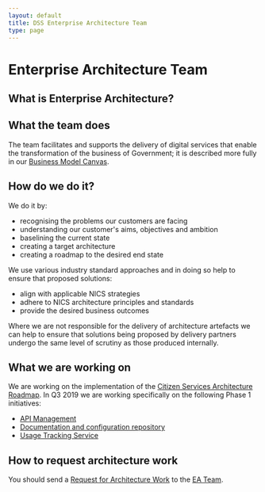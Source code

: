 ```yaml
---
layout: default
title: DSS Enterprise Architecture Team
type: page
---
```


# Enterprise Architecture Team

## What is Enterprise Architecture?

## What the team does
The team facilitates and supports the delivery of digital services that enable the transformation of the business of Government; it is described more fully in our [Business Model Canvas](business-model-canvas).

## How do we do it?
We do it by:
- recognising the problems our customers are facing
- understanding our customer's aims, objectives and ambition
- baselining the current state
- creating a target architecture
- creating a roadmap to the desired end state

We use various industry standard approaches and in doing so help to ensure that proposed solutions:
- align with applicable NICS strategies
- adhere to NICS architecture principles and standards
- provide the desired business outcomes

Where we are not responsible for the delivery of architecture artefacts we can help to ensure that solutions being proposed by delivery partners undergo the same level of scrutiny as those produced internally.

## What we are working on

We are working on the implementation of the [Citizen Services Architecture Roadmap](https://docs.ea.digitalni.gov.uk/#roadmap). In Q3 2019 we are working specifically on the following Phase 1 initiatives:
- [API Management](initiatives/phase-one/api-management)
- [Documentation and configuration repository](initiatives/phase-one/documentation-config-repo)
- [Usage Tracking Service](initiatives/phase-one/usage-tracking-service)

## How to request architecture work

You should send a [Request for Architecture Work][1] to the [EA Team][2].

[1]: https://ea-team.digitalni.gov.uk/request-for-architecture-work
[2]: mailto:ea-team@ea.finance-ni.gov.uk
